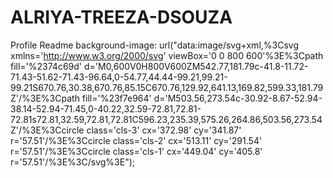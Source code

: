 # ALRIYA-TREEZA-DSOUZA
Profile Readme
background-image: url("data:image/svg+xml,%3Csvg xmlns='http://www.w3.org/2000/svg' viewBox='0 0 800 600'%3E%3Cpath fill='%2374c69d' d='M0,600V0H800V600ZM542.77,181.79c-41.8-11.72-71.43-51.62-71.43-96.64,0-54.77,44.44-99.21,99.21-99.21S670.76,30.38,670.76,85.15C670.76,129.92,641.13,169.82,599.33,181.79Z'/%3E%3Cpath fill='%23f7e964' d='M503.56,273.54c-30.92-8.67-52.94-38.14-52.94-71.45,0-40.22,32.59-72.81,72.81-72.81s72.81,32.59,72.81,72.81C596.23,235.39,575.26,264.86,503.56,273.54Z'/%3E%3Ccircle class='cls-3' cx='372.98' cy='341.87' r='57.51'/%3E%3Ccircle class='cls-2' cx='513.11' cy='291.54' r='57.51'/%3E%3Ccircle class='cls-1' cx='449.04' cy='405.8' r='57.51'/%3E%3C/svg%3E");
    
